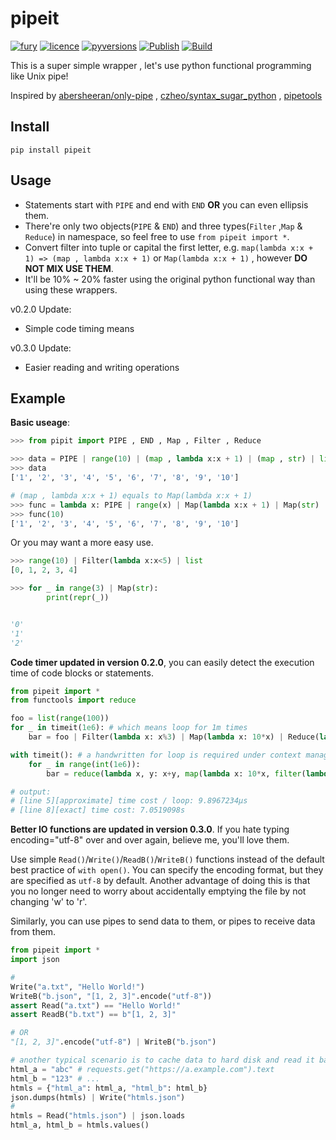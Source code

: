 # pipeit
[![fury](https://badge.fury.io/py/pipeit.svg)](https://badge.fury.io/py/pipeit)
[![licence](https://img.shields.io/github/license/GoodManWEN/pipeit)](https://github.com/GoodManWEN/pipeit/blob/master/LICENSE)
[![pyversions](https://img.shields.io/pypi/pyversions/pipeit.svg)](https://pypi.org/project/pipeit/)
[![Publish](https://github.com/GoodManWEN/pipeit/workflows/Publish/badge.svg)](https://github.com/GoodManWEN/pipeit/actions?query=workflow:Publish)
[![Build](https://github.com/GoodManWEN/pipeit/workflows/Build/badge.svg)](https://github.com/GoodManWEN/pipeit/actions?query=workflow:Build)

This is a super simple wrapper , let's use python functional programming like Unix pipe!

Inspired by [abersheeran/only-pipe](https://github.com/abersheeran/only-pipe) , [czheo/syntax_sugar_python](https://github.com/czheo/syntax_sugar_python) , [pipetools](https://pypi.org/project/pipetools/)

## Install

    pip install pipeit

## Usage
- Statements start with `PIPE` and end with `END` **OR** you can even ellipsis them.
- There're only two objects(`PIPE` & `END`) and three types(`Filter` ,`Map` & `Reduce`) in namespace, so feel free to use `from pipeit import *`.
- Convert filter into tuple or capital the first letter, e.g. `map(lambda x:x + 1) => (map , lambda x:x + 1)` or `Map(lambda x:x + 1)` , however **DO NOT MIX USE THEM**.
- It'll be 10% ~ 20% faster using the original python functional way than using these wrappers.

v0.2.0 Update:
- Simple code timing means

v0.3.0 Update:
- Easier reading and writing operations

## Example
**Basic useage**: 
```Python
>>> from pipit import PIPE , END , Map , Filter , Reduce

>>> data = PIPE | range(10) | (map , lambda x:x + 1) | (map , str) | list | END
>>> data
['1', '2', '3', '4', '5', '6', '7', '8', '9', '10']

# (map , lambda x:x + 1) equals to Map(lambda x:x + 1)
>>> func = lambda x: PIPE | range(x) | Map(lambda x:x + 1) | Map(str) | list | END
>>> func(10)
['1', '2', '3', '4', '5', '6', '7', '8', '9', '10']
```

Or you may want a more easy use.
```Python
>>> range(10) | Filter(lambda x:x<5) | list
[0, 1, 2, 3, 4]

>>> for _ in range(3) | Map(str):
        print(repr(_))


'0'
'1'
'2'
```

**Code timer updated in version 0.2.0**, you can easily detect the execution time of code blocks or statements.
```Python
from pipeit import *
from functools import reduce

foo = list(range(100))
for _ in timeit(1e6): # which means loop for 1m times
    bar = foo | Filter(lambda x: x%3) | Map(lambda x: 10*x) | Reduce(lambda x, y: x+y) | int

with timeit(): # a handwritten for loop is required under context manager mode
    for _ in range(int(1e6)):
        bar = reduce(lambda x, y: x+y, map(lambda x: 10*x, filter(lambda x: x%3, foo)))

# output: 
# [line 5][approximate] time cost / loop: 9.8967234μs
# [line 8][exact] time cost: 7.0519098s 
```

**Better IO functions are updated in version 0.3.0**. If you hate typing encoding="utf-8" over and over again, believe me, you'll love them.

Use simple `Read()`/`Write()`/`ReadB()`/`WriteB()` functions instead of the default best practice of `with open()`. You can specify the encoding format, but they are specified as `utf-8` by default. Another advantage of doing this is that you no longer need to worry about accidentally emptying the file by not changing 'w' to 'r'.

Similarly, you can use pipes to send data to them, or pipes to receive data from them.

```Python
from pipeit import *
import json

# 
Write("a.txt", "Hello World!")
WriteB("b.json", "[1, 2, 3]".encode("utf-8"))
assert Read("a.txt") == "Hello World!"
assert ReadB("b.txt") == b"[1, 2, 3]"

# OR
"[1, 2, 3]".encode("utf-8") | WriteB("b.json")

# another typical scenario is to cache data to hard disk and read it back again
html_a = "abc" # requests.get("https://a.example.com").text
html_b = "123" # ...
htmls = {"html_a": html_a, "html_b": html_b}
json.dumps(htmls) | Write("htmls.json")
# 
htmls = Read("htmls.json") | json.loads
html_a, html_b = htmls.values()
```
